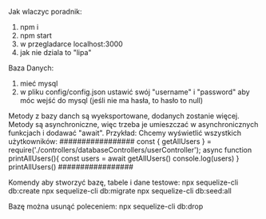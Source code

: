 Jak wlaczyc poradnik:
1. npm i
2. npm start
3. w przegladarce localhost:3000
4. jak nie dziala to "lipa"

Baza Danych:
1. mieć mysql
2. w pliku config/config.json ustawić swój "username" i "password" aby móc wejść do mysql (jeśli nie ma hasła, to hasło to null)

Metody z bazy danch są wyeksportowane, dodanych zostanie więcej. Metody są asynchroniczne, więc trzeba je umieszczać w asynchronicznych funkcjach i dodawać "await". Przykład: Chcemy wyświetlić wszystkich użytkowników:
#################
const { getAllUsers } = require('./controllers/databaseControllers/userController');
async function printAllUsers(){
    const users = await getAllUsers()
    console.log(users)
}
printAllUsers()
#################

Komendy aby stworzyć bazę, tabele i dane testowe:
npx sequelize-cli db:create
npx sequelize-cli db:migrate
npx sequelize-cli db:seed:all

Bazę można usunąć poleceniem:
npx sequelize-cli db:drop